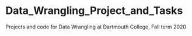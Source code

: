 # Data_Wrangling_Project_and_Tasks
Projects and code for Data Wrangling at Dartmouth College, Fall term 2020
